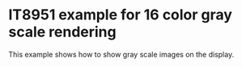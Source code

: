 # IT8951 example for 16 color gray scale rendering

This example shows how to show gray scale images on the display.
